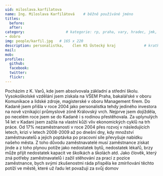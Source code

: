 ```yaml
---
uid: miloslava.karfilatova
name: Ing. Miloslava Karfilátová  	# běžně používáné jméno
titles:
  before: 
  after:
category:                 	# kategorie: rp, praha, vary, hradec, jmk, senat
- dobro
img: people/karfil.jpg   # 165 x 220
description: personalistka,    člen KS Ústecký kraj           	# kratký popis, max 160 znaků
mail: 
mob:	
profiles:
  github:
  facebook: 
  twitter: 
  flickr: 
---
```

Pocházím z K. Varů, kde jsem absolvovala základní a střední školu. Vysokoškolské vzdělání jsem získala na VŠEM Praha, bakalářské v oboru Komunikace a lidské zdroje, magisterské v oboru Management firem. Do Kadaně jsem přišla v roce 2004 jako personalistka tehdy jediného investora na nově vznikající průmyslové zóně Královský vrch. Nejprve jsem dojížděla, po necelém roce jsem se do Kadaně i s rodinou přestěhovala. 
Za uplynulých 14 let v Kadani jsem zažila na vlastní kůži vliv ekonomických cyklů na trh práce. Od 17% nezaměstnanosti v roce 2004 přes rozvoj v následujících letech, krizi v letech 2008-2009 až po dnešní dny, kdy množství zaměstnavatelů a jejich poptávka po pracovní síle převyšuje nabídku našeho města. Z toho důvodu zaměstnavatelé musí zaměstnance získat jinde a z toho plynou potíže jako nedostatek bytů, nedostatek lékařů, brzy může přijít nedostatek kapacit ve školkách a školách atd. 
Jako člověk, který zná potřeby zaměstnavatelů i zažil stěhování za prací z pozice zaměstnance, bych svými zkušenostmi ráda přispěla ke zmírňování těchto potíží ve městě, které už řadu let považuji za svůj domov

